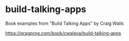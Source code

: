 # build-talking-apps
Book examples from "Build Talking Apps" by Craig Walls

https://pragprog.com/book/cwalexa/build-talking-apps


